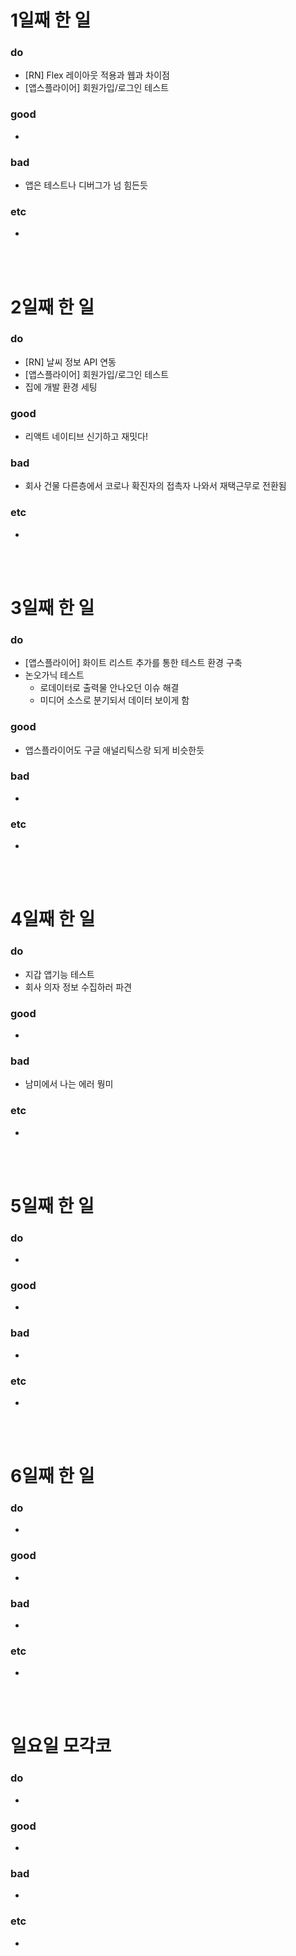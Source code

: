 # 1일째 한 일 
### do
- [RN] Flex 레이아웃 적용과 웹과 차이점
- [앱스플라이어] 회원가입/로그인 테스트

### good
- 

### bad
- 앱은 테스트나 디버그가 넘 힘든듯

### etc
- 

<br /><br />

# 2일째 한 일 
### do
- [RN] 날씨 정보 API 연동
- [앱스플라이어] 회원가입/로그인 테스트
- 집에 개발 환경 세팅 

### good
- 리액트 네이티브 신기하고 재밋다!

### bad
- 회사 건물 다른층에서 코로나 확진자의 접촉자 나와서 재택근무로 전환됨

### etc
-

<br /><br />

# 3일째 한 일 
### do
- [앱스플라이어] 화이트 리스트 추가를 통한 테스트 환경 구축
- 논오가닉 테스트
  - 로데이터로 출력물 안나오던 이슈 해결
  - 미디어 소스로 분기되서 데이터 보이게 함

### good
- 앱스플라이어도 구글 애널리틱스랑 되게 비슷한듯

### bad
-

### etc
-

<br /><br />

# 4일째 한 일 
### do
- 지갑 앱기능 테스트
- 회사 의자 정보 수집하러 파견

### good
-

### bad
- 남미에서 나는 에러 뭥미

### etc
- 

<br /><br />

# 5일째 한 일 
### do
-

### good
- 

### bad
- 

### etc
- 

<br /><br />

# 6일째 한 일 
### do
-

### good
-
 
### bad
-

### etc
-

<br /><br />

# 일요일 모각코
### do
-

### good
-

### bad
- 

### etc
-

<br /><br />

